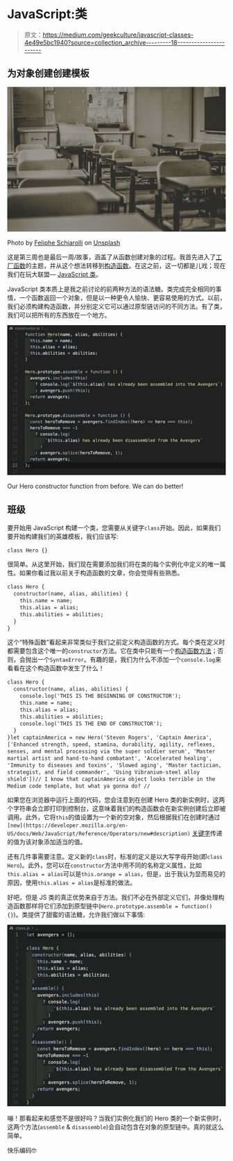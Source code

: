 # JavaScript:类

> 原文：<https://medium.com/geekculture/javascript-classes-4e49e5bc1940?source=collection_archive---------18----------------------->

## 为对象创建创建模板

![](img/77a64e6c986ba7cc573e58f980ae6c4d.png)

Photo by [Feliphe Schiarolli](https://unsplash.com/@flpschi?utm_source=medium&utm_medium=referral) on [Unsplash](https://unsplash.com?utm_source=medium&utm_medium=referral)

这是第三周也是最后一周/故事，涵盖了从函数创建对象的过程。我首先进入了[工厂函数](https://javascript.plainenglish.io/javascript-factory-functions-cbc5b744671b)的主题，并从这个想法转移到[构造函数](https://jmhero05.medium.com/javascript-constructor-functions-c92125251448)。在这之前，这一切都是儿戏；现在我们在玩大联盟— [JavaScript 类](https://developer.mozilla.org/en-US/docs/Web/JavaScript/Reference/Classes)。

JavaScript 类本质上是我之前讨论的前两种方法的语法糖。类完成完全相同的事情，一个函数返回一个对象，但是以一种更令人愉快、更容易使用的方式。以前，我们必须构建构造函数，并分别定义它可以通过原型链访问的不同方法。有了类，我们可以把所有的东西放在一个地方。

![](img/d7af7cc656cc4d5f0f28879ec21013de.png)

Our Hero constructor function from before. We can do better!

## 班级

要开始用 JavaScript 构建一个类，您需要从关键字`class`开始。因此，如果我们要开始构建我们的英雄模板，我们应该写:

```
class Hero {}
```

很简单。从这里开始，我们现在需要添加我们将在类的每个实例化中定义的唯一属性。如果你看过我以前关于构造函数的文章，你会觉得有些熟悉。

```
class Hero {
  constructor(name, alias, abilities) {
    this.name = name;
    this.alias = alias;
    this.abilities = abilities;
  }
}
```

这个“特殊函数”看起来非常类似于我们之前定义构造函数的方式。每个类在定义时都需要包含这个唯一的`constructor`方法。它在类中只能有一个[构造函数方法](https://developer.mozilla.org/en-US/docs/Web/JavaScript/Reference/Classes#constructor)；否则，会抛出一个`SyntaxError`。有趣的是，我们为什么不添加一个`console.log`来看看在这个构造函数中发生了什么！

```
class Hero {
  constructor(name, alias, abilities) {
    console.log('THIS IS THE BEGINNING OF CONSTRUCTOR');
    this.name = name;
    this.alias = alias;
    this.abilities = abilities;
    console.log('THIS IS THE END OF CONSTRUCTOR');
  }
}let captainAmerica = new Hero('Steven Rogers', 'Captain America', ['Enhanced strength, speed, stamina, durability, agility, reflexes, senses, and mental processing via the super soldier serum', 'Master martial artist and hand-to-hand combatant', 'Accelerated healing', 'Immunity to diseases and toxins', 'Slowed aging', 'Master tactician, strategist, and field commander', 'Using Vibranium-steel alloy shield'])// I know that captainAmerica object looks terrible in the Medium code template, but what ya gonna do? //
```

如果您在浏览器中运行上面的代码，您会注意到在创建 Hero 类的新实例时，这两个字符串会立即打印到控制台，这意味着我们的构造函数会在新实例创建后立即被调用。此外，它将`this`的值设置为一个新的空对象，然后根据我们在创建时通过`[new](https://developer.mozilla.org/en-US/docs/Web/JavaScript/Reference/Operators/new#description)` [关键字](https://developer.mozilla.org/en-US/docs/Web/JavaScript/Reference/Operators/new#description)传递的值为该对象添加适当的值。

还有几件事需要注意。定义新的`class`时，标准的定义是以大写字母开始(即`class Hero`)。此外，您可以在`constructor`方法中用不同的名称定义属性，比如`this.alias = alias`可以是`this.orange = alias`，但是，出于我认为显而易见的原因，使用`this.alias = alias`是标准的做法。

好吧，但是 JS 类的真正优势来自于方法。我们不必在外部定义它们，并像处理构造函数那样将它们添加到原型链中(`Hero.prototype.assemble = function(){}`)。类提供了甜蜜的语法糖，允许我们做以下事情:

![](img/b97a044212876c3c9fded1ef957f3d5e.png)

嘣！那看起来和感觉不是很好吗？当我们实例化我们的 Hero 类的一个新实例时，这两个方法(`assemble` & `disassemble`)会自动包含在对象的原型链中。真的就这么简单。

快乐编码🤓